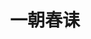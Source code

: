 ---
home: true
# heroImage: /hero.png
heroText: 一朝春诔
title: 一朝春诔
tagline: 一份耕耘,一份收获
actionText: 查看笔记 →
actionLink: /zh/guide/
features:
- title: 关于
  details: 博客使用 VuePress 搭建，使用了pwa,back-to-top,google-analytics,vuepress-plugin-auto-sidebar,last-updated,medium-zoom插件，使用了Travis ci做持续集成。
- title: 收获
  details: 每天收获小进步，积累起来就是大进步；每天收获小幸福，积攒起来便成大幸福。
- title: 目的
  details: 博客是给谁看的？给自己还是给别人？我的答案是——给“未来”的自己。

footer: MIT Licensed | Copyright © 2020-present Evan You
---